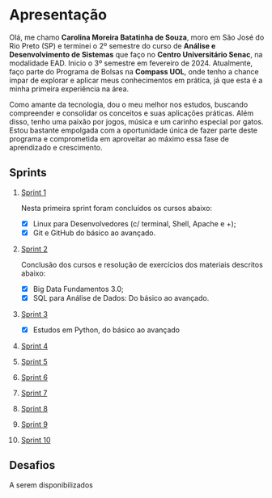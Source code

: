 # Apresentação  
Olá, me chamo **Carolina Moreira Batatinha de Souza**, moro em São José do Rio Preto (SP) e terminei o 2º semestre do curso de **Análise e Desenvolvimento de Sistemas** que faço no **Centro Universitário Senac**, na modalidade EAD. Inicio o 3º semestre em fevereiro de 2024. Atualmente, faço parte do Programa de Bolsas na **Compass UOL**, onde tenho a chance ímpar de explorar e aplicar meus conhecimentos em prática, já que esta é a minha primeira experiência na área.

Como amante da tecnologia, dou o meu melhor nos estudos, buscando compreender e consolidar os conceitos e suas aplicações práticas. Além disso, tenho uma paixão por jogos, música e um carinho especial por gatos. Estou bastante empolgada com a oportunidade única de fazer parte deste programa e comprometida em aproveitar ao máximo essa fase de aprendizado e crescimento.

## Sprints

1. [Sprint 1](Sprint%2001/README.md)  
   
    Nesta primeira sprint foram concluídos os cursos abaixo:  
      - [x] Linux para Desenvolvedores (c/ terminal, Shell, Apache e +);
      - [x] Git e GitHub do básico ao avançado.  
  
2. [Sprint 2](Sprint%2002/README.md)  
   
    Conclusão dos cursos e resolução de exercícios dos materiais descritos abaixo:
    - [x] Big Data Fundamentos 3.0;
    - [x] SQL para Análise de Dados: Do básico ao avançado. 

3. [Sprint 3](Sprint%2003/README.md)
   
    - [x] Estudos em Python, do básico ao avançado
  
4. [Sprint 4](Sprint%2004/README.md) 
5. [Sprint 5](Sprint%2005/README.md) 
6. [Sprint 6](Sprint%2006/README.md) 
7. [Sprint 7](Sprint%2007/README.md) 
8. [Sprint 8](Sprint%2008/README.md) 
9.  [Sprint 9](Sprint%2009/README.md) 
10. [Sprint 10](Sprint%2010/README.md)  

## Desafios

A serem disponibilizados
